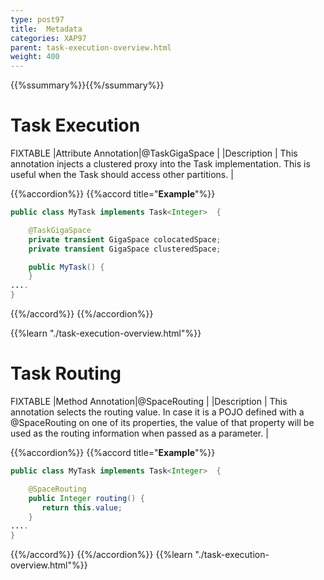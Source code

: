 ```yaml
---
type: post97
title:  Metadata
categories: XAP97
parent: task-execution-overview.html
weight: 400
---
```


{{%ssummary%}}{{%/ssummary%}}


# Task Execution

FIXTABLE
|Attribute Annotation|@TaskGigaSpace   |
|Description         | This annotation injects a clustered proxy into the Task implementation. This is useful when the Task should access other partitions.   |


{{%accordion%}}
{{%accord title="**Example**"%}}

```java
public class MyTask implements Task<Integer>  {

    @TaskGigaSpace
    private transient GigaSpace colocatedSpace;
    private transient GigaSpace clusteredSpace;

    public MyTask() {
    }
....
}
```
{{%/accord%}}
{{%/accordion%}}

{{%learn "./task-execution-overview.html"%}}


# Task Routing

FIXTABLE
|Method Annotation|@SpaceRouting  |
|Description         | This annotation selects the routing value. In case it is a POJO defined with a @SpaceRouting on one of its properties, the value of that property will be used as the routing information when passed as a parameter.   |


{{%accordion%}}
{{%accord title="**Example**"%}}

```java
public class MyTask implements Task<Integer>  {

    @SpaceRouting
    public Integer routing() {
       return this.value;
    }
....
}
```
{{%/accord%}}
{{%/accordion%}}
{{%learn "./task-execution-overview.html"%}}
